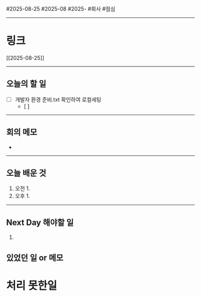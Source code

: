 #2025-08-25 #2025-08 #2025- 
#회사 #점심 

------
# 링크 
[[2025-08-25]]

---
## 오늘의 할 일
- [ ] 개발자 환경 준비.txt 확인하여 로컬세팅
    - [ ] 
---
## 회의 메모
- 
---
## 오늘 배운 것
1. 오전
    1. 
2. 오후
    1. 
---
## Next Day 해야할 일
1. 


## 있었던 일 or 메모


# 처리 못한일